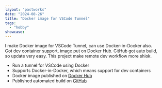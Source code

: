 ```yaml
---
layout: "pastworks"
date: "2024-08-26"
title: "Docker image for VSCode Tunnel"
tags:
  - "hobby"
showcase:
---
```

I make Docker image for VSCode Tunnel, can use Docker-in-Docker also. Got dev container support, image put on Docker Hub. GitHub got auto build, so update very easy. This project make remote dev workflow more shiok.

- Run a tunnel for VSCode using Docker
- Supports Docker-in-Docker, which means support for dev containers
- Docker image published on [Docker Hub](https://hub.docker.com/r/reverie89/vscode-tunnel)
- Published automated build on [GitHub](https://github.com/reverie89/vscode-tunnel)
